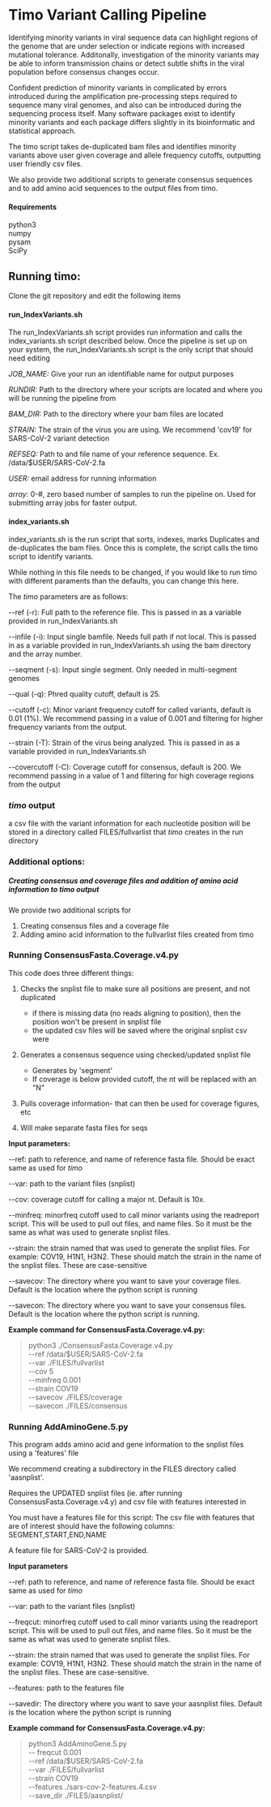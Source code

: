 # Timo Variant Calling Pipeline

Identifying minority variants in viral sequence data can highlight regions of the genome 
that are under selection or indicate regions with increased mutational tolerance. 
Additonally, investigation of the minority variants may be able to inform transmission 
chains or detect subtle shifts in the viral population before consensus changes occur. 

Confident prediction of minority variants in complicated by errors introduced during the 
amplification pre-processing steps required to sequence many viral genomes, 
and also can be introduced during the sequencing process itself. Many software packages exist to 
identify minority variants and each package differs slightly in its bioinformatic and statistical approach.

The timo script takes de-duplicated bam files and identifies minority variants above user given 
coverage and allele frequency cutoffs, outputting user friendly csv files.

We also provide two additional scripts to generate consensus sequences and to add amino acid sequences 
to the output files from timo.

#### Requirements

python3  
numpy  
pysam  
SciPy  

## Running timo:

Clone the git repository and edit the following items

#### **run_IndexVariants.sh**

The run_IndexVariants.sh script provides run information and calls the index_variants.sh script described below. Once the pipeline is set up on your system, the run_IndexVariants.sh script is the only script that should need editing

*JOB_NAME:* Give your run an identifiable name for output purposes

*RUNDIR:* Path to the directory where your scripts are located and where you will be running the pipeline from

*BAM_DIR:* Path to the directory where your bam files are located

*STRAIN:* The strain of the virus you are using. We recommend 'cov19' for SARS-CoV-2 variant detection

*REFSEQ:* Path to and file name of your reference sequence. Ex. /data/$USER/SARS-CoV-2.fa

*USER:* email address for running information

*array:* 0-#, zero based number of samples to run the pipeline on. Used for submitting array jobs for faster output.

#### **index_variants.sh**

index_variants.sh is the run script that sorts, indexes, marks Duplicates and de-duplicates the bam files. Once this is complete, the script calls the timo script to identify variants.

While nothing in this file needs to be changed, if you would like to run timo with different paraments than the defaults, you can change this here. 

The *timo* parameters are as follows:



--ref (-r): Full path to the reference file. This is passed in as a variable provided in run_IndexVariants.sh  

--infile (-i): Input single bamfile. Needs full path if not local. This is passed in as a variable provided in run_IndexVariants.sh using the bam directory and the array number. 

--seqment (-s): Input single segment. Only needed in multi-segment genomes 

--qual (-q): Phred quality cutoff, default is 25.

--cutoff (-c): Minor variant frequency cutoff for called variants, default is 0.01 (1%). We recommend passing in a value of 0.001 and filtering for higher frequency variants from the output.

--strain (-T): Strain of the virus being analyzed. This is passed in as a variable provided in run_IndexVariants.sh  

--covercutoff (-C): Coverage cutoff for consensus, default is 200. We recommend passing in a value of 1 and filtering for high coverage regions from the output  

### *timo* output

a csv file with the variant information for each nucleotide position will be stored in a directory called FILES/fullvarlist that *timo* creates in the run directory

### Additional options:  
##### Creating consensus and coverage files and addition of amino acid information to *timo* output

We provide two additional scripts for
1. Creating consensus files and a coverage file
2. Adding amino acid information to the fullvarlist files created from timo

### Running ConsensusFasta.Coverage.v4.py

This code does three different things:
1. Checks the snplist file to make sure all positions are present, and not duplicated
    - if there is missing data (no reads aligning to position), then the position won't be present in snplist file
    - the updated csv files will be saved where the original snplist csv were

2. Generates a consensus sequence using checked/updated snplist file
    - Generates by 'segment'
    - If coverage is below provided cutoff, the nt will be replaced with an "N"

3. Pulls coverage information- that can then be used for coverage figures, etc

4. Will make separate fasta files for seqs

**Input parameters:**

--ref: path to reference, and name of reference fasta file. Should be exact same as used for *timo*

--var: path to the variant files (snplist)

--cov: coverage cutoff for calling a major nt. Default is 10x.

--minfreq: minorfreq cutoff used to call minor variants using the readreport script.
            This will be used to pull out files, and name files. So it must be
            the same as what was used to generate snplist files.

--strain: the strain named that was used to generate the snplist files. For example:
            COV19, H1N1, H3N2. These should match the strain in the name of the snplist files. These are case-sensitive

--savecov: The directory where you want to save your coverage files. Default is
            the location where the python script is running

--savecon: The directory where you want to save your consensus files. Default is
            the location where the python script is running.
            
**Example command for ConsensusFasta.Coverage.v4.py:**

> python3 ./ConsensusFasta.Coverage.v4.py  
    --ref /data/$USER/SARS-CoV-2.fa  
    --var ./FILES/fullvarlist  
    --cov 5  
    --minfreq 0.001  
    --strain COV19  
    --savecov ./FILES/coverage  
    --savecon ./FILES/consensus  

### Running AddAminoGene.5.py

This program adds amino acid and gene information to the snplist files using a 'features' file

We recommend creating a subdirectory in the FILES directory called 'aasnplist'.

Requires the UPDATED snplist files (ie. after running ConsensusFasta.Coverage.v4.y) and csv file with features interested in

You must have a features file for this script: 
The csv file with features that are of interest should have the following columns:
SEGMENT,START,END,NAME

A feature file for SARS-CoV-2 is provided. 

**Input parameters**

--ref: path to reference, and name of reference fasta file. Should be exact same as used for *timo*

--var: path to the variant files (snplist)

--freqcut: minorfreq cutoff used to call minor variants using the readreport script. This will be used to pull out files, and name files. So it must be the same as what was used to generate snplist files.

--strain: the strain named that was used to generate the snplist files. For example: COV19, H1N1, H3N2. These should match the strain in the name of the snplist files. These are case-sensitive.

--features: path to the features file

--savedir: The directory where you want to save your aasnplist files. Default is
            the location where the python script is running

**Example command for ConsensusFasta.Coverage.v4.py:**

> python3 AddAminoGene.5.py   
-- freqcut 0.001  
--ref /data/$USER/SARS-CoV-2.fa  
--var ./FILES/fullvarlist  
--strain COV19  
--features ./sars-cov-2-features.4.csv  
--save_dir ./FILES/aasnplist/  


```

```
